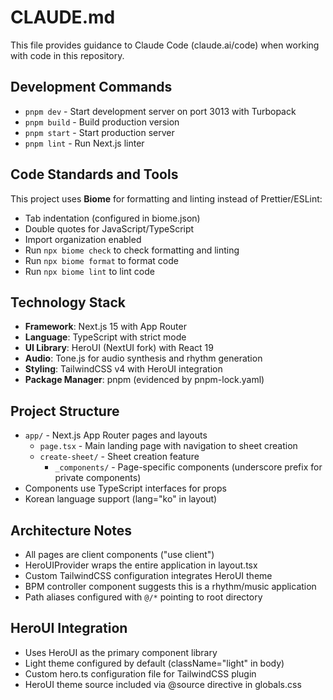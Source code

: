 # CLAUDE.md

This file provides guidance to Claude Code (claude.ai/code) when working with code in this repository.

## Development Commands

- `pnpm dev` - Start development server on port 3013 with Turbopack
- `pnpm build` - Build production version
- `pnpm start` - Start production server
- `pnpm lint` - Run Next.js linter

## Code Standards and Tools

This project uses **Biome** for formatting and linting instead of Prettier/ESLint:
- Tab indentation (configured in biome.json)
- Double quotes for JavaScript/TypeScript
- Import organization enabled
- Run `npx biome check` to check formatting and linting
- Run `npx biome format` to format code
- Run `npx biome lint` to lint code

## Technology Stack

- **Framework**: Next.js 15 with App Router
- **Language**: TypeScript with strict mode
- **UI Library**: HeroUI (NextUI fork) with React 19
- **Audio**: Tone.js for audio synthesis and rhythm generation
- **Styling**: TailwindCSS v4 with HeroUI integration
- **Package Manager**: pnpm (evidenced by pnpm-lock.yaml)

## Project Structure

- `app/` - Next.js App Router pages and layouts
  - `page.tsx` - Main landing page with navigation to sheet creation
  - `create-sheet/` - Sheet creation feature
    - `_components/` - Page-specific components (underscore prefix for private components)
- Components use TypeScript interfaces for props
- Korean language support (lang="ko" in layout)

## Architecture Notes

- All pages are client components ("use client")
- HeroUIProvider wraps the entire application in layout.tsx
- Custom TailwindCSS configuration integrates HeroUI theme
- BPM controller component suggests this is a rhythm/music application
- Path aliases configured with `@/*` pointing to root directory

## HeroUI Integration

- Uses HeroUI as the primary component library
- Light theme configured by default (className="light" in body)
- Custom hero.ts configuration file for TailwindCSS plugin
- HeroUI theme source included via @source directive in globals.css